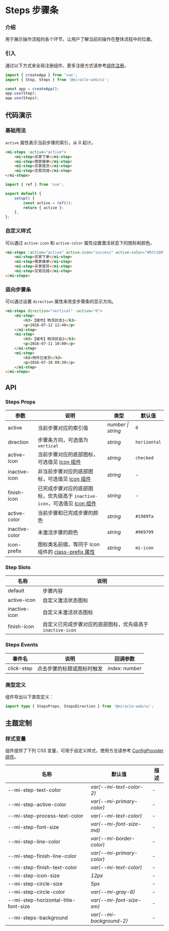 # Steps 步骤条

### 介绍

用于展示操作流程的各个环节，让用户了解当前的操作在整体流程中的位置。

### 引入

通过以下方式来全局注册组件，更多注册方式请参考[组件注册](#/zh-CN/advanced-usage#zu-jian-zhu-ce)。

```js
import { createApp } from 'vue';
import { Step, Steps } from '@miracle-web/ui';

const app = createApp();
app.use(Step);
app.use(Steps);
```

## 代码演示

### 基础用法

`active` 属性表示当前步骤的索引，从 0 起计。

```html
<mi-steps :active="active">
    <mi-step>买家下单</mi-step>
    <mi-step>商家接单</mi-step>
    <mi-step>买家提货</mi-step>
    <mi-step>交易完成</mi-step>
</mi-steps>
```

```js
import { ref } from 'vue';

export default {
    setup() {
        const active = ref(1);
        return { active };
    },
};
```

### 自定义样式

可以通过 `active-icon` 和 `active-color` 属性设置激活状态下的图标和颜色。

```html
<mi-steps :active="active" active-icon="success" active-color="#07c160">
    <mi-step>买家下单</mi-step>
    <mi-step>商家接单</mi-step>
    <mi-step>买家提货</mi-step>
    <mi-step>交易完成</mi-step>
</mi-steps>
```

### 竖向步骤条

可以通过设置 `direction` 属性来改变步骤条的显示方向。

```html
<mi-steps direction="vertical" :active="0">
    <mi-step>
        <h3>【城市】物流状态1</h3>
        <p>2016-07-12 12:40</p>
    </mi-step>
    <mi-step>
        <h3>【城市】物流状态2</h3>
        <p>2016-07-11 10:00</p>
    </mi-step>
    <mi-step>
        <h3>快件已发货</h3>
        <p>2016-07-10 09:30</p>
    </mi-step>
</mi-steps>
```

## API

### Steps Props

| 参数 | 说明 | 类型 | 默认值 |
| --- | --- | --- | --- |
| active | 当前步骤对应的索引值 | _number \| string_ | `0` |
| direction | 步骤条方向，可选值为 `vertical` | _string_ | `horizontal` |
| active-icon | 当前步骤对应的底部图标，可选值见 [Icon 组件](#/zh-CN/icon) | _string_ | `checked` |
| inactive-icon | 非当前步骤对应的底部图标，可选值见 [Icon 组件](#/zh-CN/icon) | _string_ | - |
| finish-icon | 已完成步骤对应的底部图标，优先级高于 `inactive-icon`，可选值见 [Icon 组件](#/zh-CN/icon) | _string_ | - |
| active-color | 当前步骤和已完成步骤的颜色 | _string_ | `#1989fa` |
| inactive-color | 未激活步骤的颜色 | _string_ | `#969799` |
| icon-prefix | 图标类名前缀，等同于 Icon 组件的 [class-prefix 属性](#/zh-CN/icon#props) | _string_ | `mi-icon` |

### Step Slots

| 名称          | 说明                                                       |
| ------------- | ---------------------------------------------------------- |
| default       | 步骤内容                                                   |
| active-icon   | 自定义激活状态图标                                         |
| inactive-icon | 自定义未激活状态图标                                       |
| finish-icon   | 自定义已完成步骤对应的底部图标，优先级高于 `inactive-icon` |

### Steps Events

| 事件名     | 说明                       | 回调参数        |
| ---------- | -------------------------- | --------------- |
| click-step | 点击步骤的标题或图标时触发 | _index: number_ |

### 类型定义

组件导出以下类型定义：

```ts
import type { StepsProps, StepsDirection } from '@miracle-web/ui';
```

## 主题定制

### 样式变量

组件提供了下列 CSS 变量，可用于自定义样式，使用方法请参考 [ConfigProvider 组件](#/zh-CN/config-provider)。

| 名称                                 | 默认值                    | 描述 |
| ------------------------------------ | ------------------------- | ---- |
| --mi-step-text-color                 | _var(--mi-text-color-2)_  | -    |
| --mi-step-active-color               | _var(--mi-primary-color)_ | -    |
| --mi-step-process-text-color         | _var(--mi-text-color)_    | -    |
| --mi-step-font-size                  | _var(--mi-font-size-md)_  | -    |
| --mi-step-line-color                 | _var(--mi-border-color)_  | -    |
| --mi-step-finish-line-color          | _var(--mi-primary-color)_ | -    |
| --mi-step-finish-text-color          | _var(--mi-text-color)_    | -    |
| --mi-step-icon-size                  | _12px_                    | -    |
| --mi-step-circle-size                | _5px_                     | -    |
| --mi-step-circle-color               | _var(--mi-gray-6)_        | -    |
| --mi-step-horizontal-title-font-size | _var(--mi-font-size-sm)_  | -    |
| --mi-steps-background                | _var(--mi-background-2)_  | -    |
